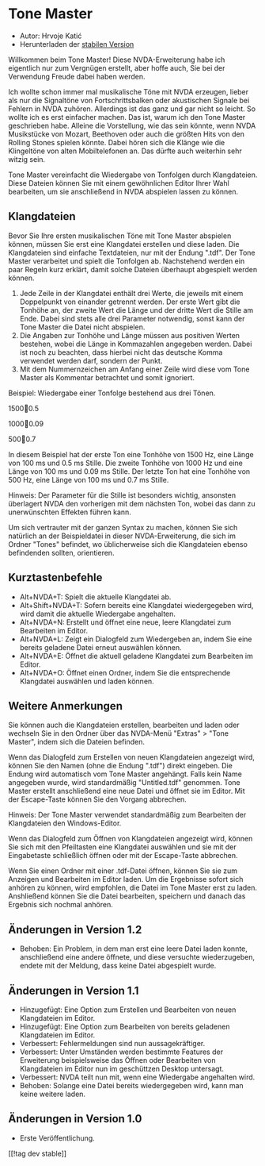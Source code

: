 # Tone Master #

* Autor: Hrvoje Katić
* Herunterladen der [stabilen Version][1]

Willkommen beim Tone Master! Diese NVDA-Erweiterung habe ich eigentlich nur
zum Vergnügen erstellt, aber hoffe auch, Sie bei der Verwendung Freude dabei
haben werden.

Ich wollte schon immer mal musikalische Töne mit NVDA erzeugen, lieber als
nur die Signaltöne von Fortschrittsbalken oder akustischen Signale bei
Fehlern in NVDA zuhören. Allerdings ist das ganz und gar nicht so leicht. So
wollte ich es erst einfacher machen. Das ist, warum ich den Tone Master
geschrieben habe. Alleine die Vorstellung, wie das sein könnte, wenn NVDA
Musikstücke von Mozart, Beethoven oder auch die größten Hits von den Rolling
Stones spielen könnte. Dabei hören sich die Klänge wie die Klingeltöne von
alten Mobiltelefonen an. Das dürfte auch weiterhin sehr witzig sein.

Tone Master vereinfacht die Wiedergabe von Tonfolgen durch
Klangdateien. Diese Dateien können Sie mit einem gewöhnlichen Editor Ihrer
Wahl bearbeiten, um sie anschließend in NVDA abspielen lassen zu können.

## Klangdateien

Bevor Sie Ihre ersten musikalischen Töne mit Tone Master abspielen können,
müssen Sie erst eine Klangdatei erstellen und diese laden. Die Klangdateien
sind einfache Textdateien, nur mit der Endung ".tdf". Der Tone Master
verarbeitet und spielt die Tonfolgen ab. Nachstehend werden ein paar Regeln
kurz erklärt, damit solche Dateien überhaupt abgespielt werden können.

1. Jede Zeile in der Klangdatei enthält drei Werte, die jeweils mit einem
   Doppelpunkt von einander getrennt werden. Der erste Wert gibt die Tonhöhe
   an, der zweite Wert die Länge und der dritte Wert die Stille am
   Ende. Dabei sind stets alle drei Parameter notwendig, sonst kann der Tone
   Master die Datei nicht abspielen.
2. Die Angaben zur Tonhöhe und Länge müssen aus positiven Werten bestehen,
   wobei die Länge in Kommazahlen angegeben werden. Dabei ist noch zu
   beachten, dass hierbei nicht das deutsche Komma verwendet werden darf,
   sondern der Punkt.
3. Mit dem Nummernzeichen am Anfang einer Zeile wird diese vom Tone Master
   als Kommentar betrachtet und somit ignoriert.

Beispiel: Wiedergabe einer Tonfolge bestehend aus drei Tönen.

1500:100:0.5

1000:100:0.09

500:100:0.7

In diesem Beispiel hat der erste Ton eine Tonhöhe von 1500 Hz, eine Länge
von 100 ms und 0.5 ms Stille. Die zweite Tonhöhe von 1000 Hz und eine Länge
von 100 ms und 0.09 ms Stille. Der letzte Ton hat eine Tonhöhe von 500 Hz,
eine Länge von 100 ms und 0.7 ms Stille.

Hinweis: Der Parameter für die Stille ist besonders wichtig, ansonsten
überlagert NVDA  den vorherigen mit dem nächsten Ton, wobei das dann zu
unerwünschten Effekten führen kann.

Um sich vertrauter mit der ganzen Syntax zu machen, können Sie sich
natürlich an der Beispieldatei in dieser NVDA-Erweiterung, die sich im
Ordner "Tones" befindet, wo üblicherweise sich die Klangdateien ebenso
befindenden sollten, orientieren.

## Kurztastenbefehle

* Alt+NVDA+T: Spielt die aktuelle Klangdatei ab.
* Alt+Shift+NVDA+T: Sofern bereits eine Klangdatei wiedergegeben wird, wird
  damit die aktuelle Wiedergabe angehalten.
* Alt+NVDA+N: Erstellt und öffnet eine neue, leere Klangdatei zum Bearbeiten
  im Editor.
* Alt+NVDA+L: Zeigt ein Dialogfeld zum Wiedergeben an, indem Sie eine
  bereits geladene Datei erneut auswählen können.
* Alt+NVDA+E: Öffnet die aktuell geladene Klangdatei zum Bearbeiten im
  Editor.
* Alt+NVDA+O: Öffnet einen Ordner, indem Sie die entsprechende Klangdatei
  auswählen und laden können.

## Weitere Anmerkungen

Sie können auch die Klangdateien erstellen, bearbeiten und laden oder
wechseln Sie in den Ordner über das NVDA-Menü "Extras" > "Tone Master",
indem sich die Dateien befinden.

Wenn das Dialogfeld zum Erstellen von neuen Klangdateien angezeigt wird,
können Sie den Namen (ohne die Endung ".tdf") direkt eingeben. Die Endung
wird automatisch vom Tone Master angehängt. Falls kein Name angegeben wurde,
wird standardmäßig "Untitled.tdf" genommen. Tone Master erstellt
anschließend eine neue Datei und öffnet sie im Editor. Mit der Escape-Taste
können Sie den Vorgang abbrechen.

Hinweis: Der Tone Master verwendet standardmäßig zum Bearbeiten der
Klangdateien den Windows-Editor.

Wenn das Dialogfeld zum Öffnen von Klangdateien angezeigt wird, können Sie
sich mit den Pfeiltasten eine Klangdatei auswählen und sie mit der
Eingabetaste schließlich öffnen oder mit der Escape-Taste abbrechen.

Wenn Sie einen Ordner mit einer .tdf-Datei öffnen, können Sie sie zum
Anzeigen und Bearbeiten im Editor laden. Um die Ergebnisse sofort sich
anhören zu können, wird empfohlen, die Datei im Tone Master erst zu
laden. Anshließend können Sie die Datei bearbeiten, speichern und danach das
Ergebnis sich nochmal anhören.

## Änderungen in Version 1.2

* Behoben: Ein Problem, in dem man erst eine leere Datei laden konnte,
  anschließend eine andere öffnete, und diese versuchte wiederzugeben,
  endete mit der Meldung, dass keine Datei abgespielt wurde.

## Änderungen in Version 1.1

* Hinzugefügt: Eine Option zum Erstellen und Bearbeiten von neuen
  Klangdateien im Editor.
* Hinzugefügt: Eine Option zum Bearbeiten von bereits geladenen Klangdateien
  im Editor.
* Verbessert: Fehlermeldungen sind nun aussagekräftiger.
* Verbessert: Unter Umständen werden bestimmte Features der Erweiterung
  beispielsweise das Öffnen oder Bearbeiten von Klangdateien im Editor nun
  im geschüttzen Desktop untersagt.
* Verbessert: NVDA teilt nun mit, wenn eine Wiedergabe angehalten wird.
* Behoben: Solange eine Datei bereits wiedergegeben wird, kann man keine
  weitere laden.

## Änderungen in Version 1.0

* Erste Veröffentlichung.

[[!tag dev stable]]

[1]: https://addons.nvda-project.org/files/get.php?file=tmast
